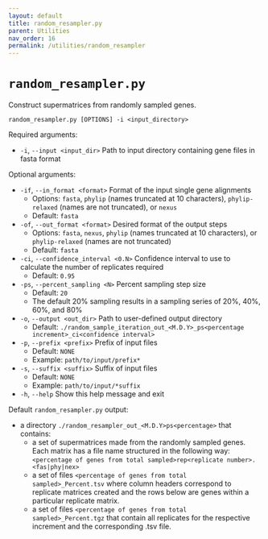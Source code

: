 ```yaml
---
layout: default
title: random_resampler.py
parent: Utilities
nav_order: 16
permalink: /utilities/random_resampler
---
```


# `random_resampler.py`

Construct supermatrices from randomly sampled genes.

`random_resampler.py [OPTIONS] -i <input_directory>`

Required arguments:
 - `-i`, `--input <input_dir>` Path to input directory containing gene files in fasta format

Optional arguments:
- `-if`, `--in_format <format>` Format of the input single gene alignments
  - Options: `fasta`, `phylip` (names truncated at 10 characters), `phylip-relaxed` (names are not truncated), or `nexus`
  - Default: `fasta`
- `-of`, `--out_format <format>` Desired format of the output steps
  - Options: `fasta`, `nexus`, `phylip` (names truncated at 10 characters), or `phylip-relaxed` (names are not truncated)
  - Default: `fasta`
- `-ci`, `--confidence_interval <0.N>` Confidence interval to use to calculate the number of replicates required
  - Default: `0.95`
- `-ps`, `--percent_sampling <N>` Percent sampling step size
  - Default: `20`
  - The default 20% sampling results in a sampling series of 20%, 40%, 60%, and 80%
- `-o`, `--output <out_dir>` Path to user-defined output directory
  - Default: `./random_sample_iteration_out_<M.D.Y>_ps<percentage increment>_ci<confidence interval>`
- `-p`, `--prefix <prefix>` Prefix of input files
  - Default: `NONE`
  - Example: `path/to/input/prefix*`
- `-s`, `--suffix <suffix>` Suffix of input files
  - Default: `NONE`
  - Example: `path/to/input/*suffix`
- `-h`, `--help` Show this help message and exit

Default `random_resampler.py` output:
- a directory `./random_resampler_out_<M.D.Y>ps<percentage>` that contains:
  - a set of supermatrices made from the randomly sampled genes. Each matrix has a file name structured in the following way: `<percentage of genes from total sampled>rep<replicate number>.<fas|phy|nex>`
  - a set of files `<percentage of genes from total sampled>_Percent.tsv` where column headers correspond to replicate matrices created and the rows below are genes within a particular replicate matrix.
  - a set of files `<percentage of genes from total sampled>_Percent.tgz` that contain all replicates for the respective increment and the corresponding .tsv file.